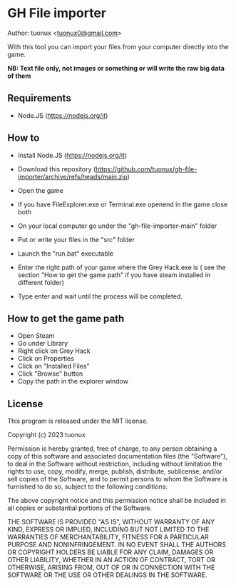 # GH File importer

Author: tuonux \<tuonux0@gmail.com\>

With this tool you can import your files from your computer directly into the game.

**NB: Text file only, not images or something or will write the raw big data of them**

## Requirements

- Node.JS (https://nodejs.org/it)

## How to

- Install Node.JS (https://nodejs.org/it)
- Download this repository (https://github.com/tuonux/gh-file-importer/archive/refs/heads/main.zip)

- Open the game
- If you have FileExplorer.exe or Terminal.exe openend in the game close both
- On your local computer go under the "gh-file-importer-main" folder
- Put or write your files in the "src" folder
- Launch the "run.bat" executable
- Enter the right path of your game where the Grey Hack.exe is ( see the section "How to get the game path" if you have steam installed in different folder)
- Type enter and wait until the process will be completed.

## How to get the game path

- Open Steam
- Go under Library
- Right click on Grey Hack
- Click on Properties
- Click on "Installed Files"
- Click "Browse" button
- Copy the path in the explorer window

## License

This program is released under the MIT license.

Copyright (c) 2023 tuonux

Permission is hereby granted, free of charge, to any person
obtaining a copy of this software and associated documentation
files (the "Software"), to deal in the Software without
restriction, including without limitation the rights to use,
copy, modify, merge, publish, distribute, sublicense, and/or sell
copies of the Software, and to permit persons to whom the
Software is furnished to do so, subject to the following
conditions:

The above copyright notice and this permission notice shall be
included in all copies or substantial portions of the Software.

THE SOFTWARE IS PROVIDED "AS IS", WITHOUT WARRANTY OF ANY KIND,
EXPRESS OR IMPLIED, INCLUDING BUT NOT LIMITED TO THE WARRANTIES
OF MERCHANTABILITY, FITNESS FOR A PARTICULAR PURPOSE AND
NONINFRINGEMENT. IN NO EVENT SHALL THE AUTHORS OR COPYRIGHT
HOLDERS BE LIABLE FOR ANY CLAIM, DAMAGES OR OTHER LIABILITY,
WHETHER IN AN ACTION OF CONTRACT, TORT OR OTHERWISE, ARISING
FROM, OUT OF OR IN CONNECTION WITH THE SOFTWARE OR THE USE OR
OTHER DEALINGS IN THE SOFTWARE.

